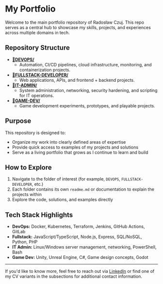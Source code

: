 # My Portfolio

Welcome to the main portfolio repository of Radosław Czuj.
This repo serves as a central hub to showcase my skills, projects, and experiences across multiple domains in tech.  

## Repository Structure

- [**📁DEVOPS/**](./DEVOPS)  
  - Automation, CI/CD pipelines, cloud infrastructure, monitoring, and containerization projects.
- [**📁FULLSTACK-DEVELOPER/**](./FULLSTACK-DEVELOPER)  
  - Web applications, APIs, and frontend + backend projects.
- [**📁IT-ADMIN/**](./IT-ADMIN)  
  - System administration, networking, security hardening, and scripting for IT operations.
- [**📁GAME-DEV/**](./GAME-DEV)  
  - Game development experiments, prototypes, and playable projects.
  
## Purpose

This repository is designed to:
- Organize my work into clearly defined areas of expertise  
- Provide quick access to examples of my projects and solutions  
- Serve as a living portfolio that grows as I continue to learn and build  

## How to Explore

1. Navigate to the folder of interest (for example, `DEVOPS`, `FULLSTACK-DEVELOPER`, etc.)  
2. Each folder contains its own `readme.md` or documentation to explain the projects within  
3. Explore the code, solutions, and examples directly  

## Tech Stack Highlights

- **DevOps:** Docker, Kubernetes, Terraform, Jenkins, GitHub Actions, GitLab
- **Fullstack:** JavaScript/TypeScript, Node.js, Express, SQL/NoSQL, Python, PHP
- **IT Admin:** Linux/Windows server management, networking, PowerShell, Bash  
- **Game Dev:** Unity, Unreal Engine, C#, Game design concepts, Godot 

---

If you'd like to know more, feel free to reach out via [LinkedIn](https://www.linkedin.com/in/radoslawczuj) or find one of my CV variants in the subsections for additional contact information.

